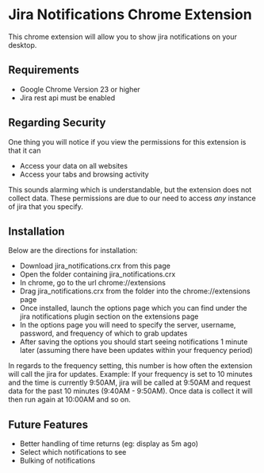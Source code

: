 Jira Notifications Chrome Extension
===================================

This chrome extension will allow you to show jira notifications on your desktop.

Requirements
------------

* Google Chrome Version 23 or higher
* Jira rest api must be enabled

Regarding Security
------------------

One thing you will notice if you view the permissions for this extension is that it can
* Access your data on all websites
* Access your tabs and browsing activity

This sounds alarming which is understandable, but the extension does not collect data. These permissions are due to our need to access _any_ instance of jira that you specify.

Installation
------------

Below are the directions for installation:
* Download jira_notifications.crx from this page
* Open the folder containing jira_notifications.crx
* In chrome, go to the url chrome://extensions
* Drag jira_notifications.crx from the folder into the chrome://extensions page
* Once installed, launch the options page which you can find under the jira notifications plugin section on the extensions page
* In the options page you will need to specify the server, username, password, and frequency of which to grab updates
* After saving the options you should start seeing notifications 1 minute later (assuming there have been updates within your frequency period)

In regards to the frequency setting, this number is how often the extension will call the jira for updates.
Example:
If your frequency is set to 10 minutes and the time is currently 9:50AM, jira will be called at 9:50AM and request data for the past 10 minutes (9:40AM - 9:50AM). Once data is collect it will then run again at 10:00AM and so on.

Future Features
---------------

* Better handling of time returns (eg: display as 5m ago)
* Select which notifications to see
* Bulking of notifications
